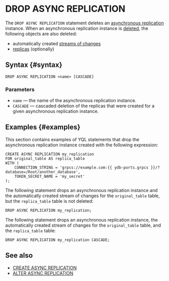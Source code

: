 # DROP ASYNC REPLICATION

The `DROP ASYNC REPLICATION` statement deletes an [asynchronous replication](../../../concepts/async-replication.md) instance. When an asynchronous replication instance is [deleted](../../../concepts/async-replication.md#drop), the following objects are also deleted:

* automatically created [streams of changes](../../../concepts/glossary.md#changefeed)
* [replicas](../../../concepts/glossary.md#replica-object) (optionally)

## Syntax {#syntax}

```yql
DROP ASYNC REPLICATION <name> [CASCADE]
```

### Parameters

* `name` — the name of the asynchronous replication instance.
* `CASCADE` — cascaded deletion of the replicas that were created for a given asynchronous replication instance.

## Examples {#examples}

This section contains examples of YQL statements that drop the asynchronous replication instance created with the following expression:

```yql
CREATE ASYNC REPLICATION my_replication
FOR original_table AS replica_table
WITH (
    CONNECTION_STRING = 'grpcs://example.com:{{ ydb-ports.grpcs }}/?database=/Root/another_database',
    TOKEN_SECRET_NAME = 'my_secret'
);
```

The following statement drops an asynchronous replication instance and the automatically created stream of changes for the `original_table` table, but the `replica_table` table is not deleted:

```yql
DROP ASYNC REPLICATION my_replication;
```

The following statement drops an asynchronous replication instance, the automatically created stream of changes for the `original_table` table, and the `replica_table` table:

```yql
DROP ASYNC REPLICATION my_replication CASCADE;
```

## See also

* [CREATE ASYNC REPLICATION](create-async-replication.md)
* [ALTER ASYNC REPLICATION](alter-async-replication.md)
